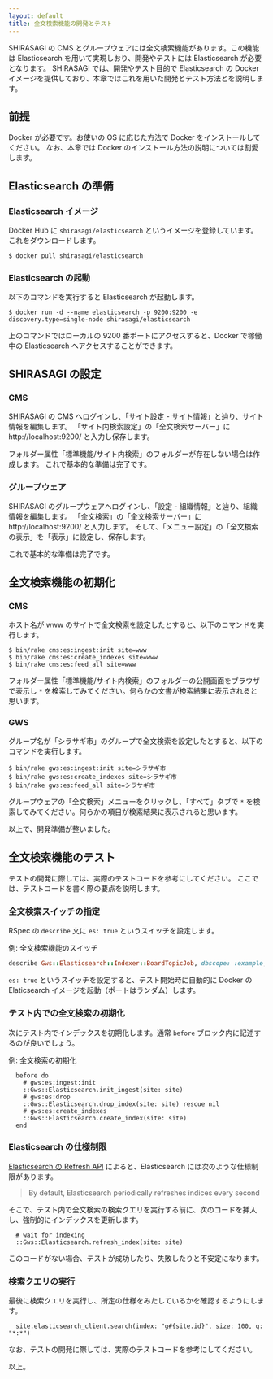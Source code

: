 ```yaml
---
layout: default
title: 全文検索機能の開発とテスト
---
```


SHIRASAGI の CMS とグループウェアには全文検索機能があります。この機能は Elasticsearch を用いて実現しおり、開発やテストには Elasticsearch が必要となります。
SHIRASAGI では、開発やテスト目的で Elasticsearch の Docker イメージを提供しており、本章ではこれを用いた開発とテスト方法とを説明します。

## 前提

Docker が必要です。お使いの OS に応じた方法で Docker をインストールしてください。
なお、本章では Docker のインストール方法の説明については割愛します。

## Elasticsearch の準備

### Elasticsearch イメージ

Docker Hub に `shirasagi/elasticsearch` というイメージを登録しています。
これをダウンロードします。

~~~shell
$ docker pull shirasagi/elasticsearch
~~~

### Elasticsearch の起動

以下のコマンドを実行すると Elasticsearch が起動します。

~~~shell
$ docker run -d --name elasticsearch -p 9200:9200 -e discovery.type=single-node shirasagi/elasticsearch
~~~

上のコマンドではローカルの 9200 番ポートにアクセスすると、Docker で稼働中の Elasticsearch へアクセスすることができます。

## SHIRASAGI の設定

### CMS

SHIRASAGI の CMS へログインし、「サイト設定 - サイト情報」と辿り、サイト情報を編集します。
「サイト内検索設定」の「全文検索サーバー」に http://localhost:9200/ と入力し保存します。

フォルダー属性「標準機能/サイト内検索」のフォルダーが存在しない場合は作成します。
これで基本的な準備は完了です。

### グループウェア

SHIRASAGI のグループウェアへログインし、「設定 - 組織情報」と辿り、組織情報を編集します。
「全文検索」の「全文検索サーバー」に http://localhost:9200/ と入力します。
そして、「メニュー設定」の「全文検索の表示」を「表示」に設定し、保存します。

これで基本的な準備は完了です。

## 全文検索機能の初期化

### CMS

ホスト名が www のサイトで全文検索を設定したとすると、以下のコマンドを実行します。

~~~shell
$ bin/rake cms:es:ingest:init site=www
$ bin/rake cms:es:create_indexes site=www
$ bin/rake cms:es:feed_all site=www
~~~

フォルダー属性「標準機能/サイト内検索」のフォルダーの公開画面をブラウザで表示し `*` を検索してみてください。何らかの文書が検索結果に表示されると思います。

### GWS

グループ名が「シラサギ市」のグループで全文検索を設定したとすると、以下のコマンドを実行します。

~~~shell
$ bin/rake gws:es:ingest:init site=シラサギ市
$ bin/rake gws:es:create_indexes site=シラサギ市
$ bin/rake gws:es:feed_all site=シラサギ市
~~~

グループウェアの「全文検索」メニューをクリックし、「すべて」タブで `*` を検索してみてください。何らかの項目が検索結果に表示されると思います。

以上で、開発準備が整いました。

## 全文検索機能のテスト

テストの開発に際しては、実際のテストコードを参考にしてください。
ここでは、テストコードを書く際の要点を説明します。

### 全文検索スイッチの指定

RSpec の `describe` 文に `es: true` というスイッチを設定します。

例: 全文検索機能のスイッチ

~~~ruby
describe Gws::Elasticsearch::Indexer::BoardTopicJob, dbscope: :example, es: true do
~~~

`es: true` というスイッチを設定すると、テスト開始時に自動的に Docker の Elaticsearch イメージを起動（ポートはランダム）します。

### テスト内での全文検索の初期化

次にテスト内でインデックスを初期化します。通常 `before` ブロック内に記述するのが良いでしょう。

例: 全文検索の初期化

~~~
  before do
    # gws:es:ingest:init
    ::Gws::Elasticsearch.init_ingest(site: site)
    # gws:es:drop
    ::Gws::Elasticsearch.drop_index(site: site) rescue nil
    # gws:es:create_indexes
    ::Gws::Elasticsearch.create_index(site: site)
  end
~~~

### Elasticsearch の仕様制限

[Elasticsearch の Refresh API](https://www.elastic.co/guide/en/elasticsearch/reference/current/indices-refresh.html) によると、Elasticsearch には次のような仕様制限があります。

> By default, Elasticsearch periodically refreshes indices every second

そこで、テスト内で全文検索の検索クエリを実行する前に、次のコードを挿入し、強制的にインデックスを更新します。

~~~
  # wait for indexing
  ::Gws::Elasticsearch.refresh_index(site: site)
~~~

このコードがない場合、テストが成功したり、失敗したりと不安定になります。

### 検索クエリの実行

最後に検索クエリを実行し、所定の仕様をみたしているかを確認するようにします。

~~~
  site.elasticsearch_client.search(index: "g#{site.id}", size: 100, q: "*:*")
~~~

なお、テストの開発に際しては、実際のテストコードを参考にしてください。

以上。
